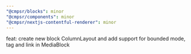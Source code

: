 ```yaml
---
"@cmpsr/blocks": minor
"@cmpsr/components": minor
"@cmpsr/nextjs-contentful-renderer": minor
---
```


feat: create new block ColumnLayout and add support for bounded mode, tag and link in MediaBlock
